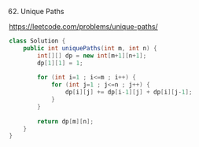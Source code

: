 62. Unique Paths

https://leetcode.com/problems/unique-paths/

```java
class Solution {
    public int uniquePaths(int m, int n) {
        int[][] dp = new int[m+1][n+1];
        dp[1][1] = 1;
        
        for (int i=1 ; i<=m ; i++) {
            for (int j=1 ; j<=n ; j++) {
                dp[i][j] += dp[i-1][j] + dp[i][j-1];
            }
        }
        
        return dp[m][n];
    }
}
```
